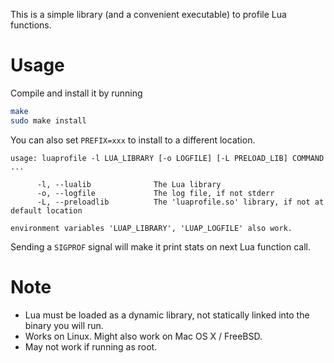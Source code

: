 This is a simple library (and a convenient executable) to profile Lua functions.

Usage
=====

Compile and install it by running
```sh
make
sudo make install
```

You can also set `PREFIX=xxx` to install to a different location.

```
usage: luaprofile -l LUA_LIBRARY [-o LOGFILE] [-L PRELOAD_LIB] COMMAND ...

      -l, --lualib              The Lua library
      -o, --logfile             The log file, if not stderr
      -L, --preloadlib          The 'luaprofile.so' library, if not at default location

environment variables 'LUAP_LIBRARY', 'LUAP_LOGFILE' also work.
```

Sending a `SIGPROF` signal will make it print stats on next Lua function call.

Note
====
* Lua must be loaded as a dynamic library, not statically linked into the binary you will run.
* Works on Linux. Might also work on Mac OS X / FreeBSD.
* May not work if running as root.
